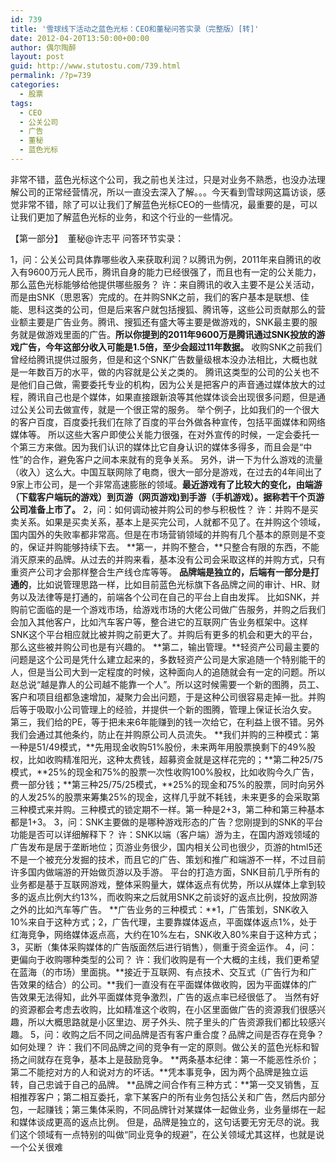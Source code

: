 ```yaml
---
id: 739
title: '雪球线下活动之蓝色光标：CEO和董秘问答实录（完整版）[转]'
date: 2012-04-20T13:50:00+00:00
author: 偶尔陶醉
layout: post
guid: http://www.stutostu.com/739.html
permalink: /?p=739
categories:
  - 股票
tags:
  - CEO
  - 公关公司
  - 广告
  - 董秘
  - 蓝色光标
---
```

非常不错，蓝色光标这个公司，我之前也关注过，只是对业务不熟悉，也没办法理解公司的正常经营情况，所以一直没去深入了解。。。今天看到雪球网这篇访谈，感觉非常不错，除了可以让我们了解蓝色光标CEO的一些情况，最重要的是，可以让我们更加了解蓝色光标的业务，和这个行业的一些情况。



【第一部分】&nbsp; 董秘@许志平 问答环节实录：

1，问：公关公司具体靠哪些收入来获取利润？以腾讯为例，2011年来自腾讯的收入有9600万元人民币，腾讯自身的能力已经很强了，而且也有一定的公关能力，那么蓝色光标能够给他提供哪些服务？
许：来自腾讯的收入主要不是公关活动， 而是由SNK（思恩客）完成的。在并购SNK之前，我们的客户基本是联想、佳能、思科这类的公司，但是后来客户就包括搜狐、腾讯等，这些公司贡献那么的营业额主要是广告业务。腾讯、搜狐还有盛大等主要是做游戏的，SNK最主要的服务就是做游戏里面的广告。**所以你提到的2011年9600万是腾讯通过SNK投放的游戏广告，今年这部分收入可能是1.5倍，至少会超过11年数据。**
收购SNK之前我们曾经给腾讯提供过服务，但是和这个SNK广告数量级根本没办法相比，大概也就是一年数百万的水平，做的内容就是公关之类的。
腾讯这类型的公司的公关也不是他们自己做，需要委托专业的机构，因为公关是把客户的声音通过媒体放大的过程，腾讯自己也是个媒体，如果直接跟新浪等其他媒体谈会出现很多问题，但是通过公关公司去做宣传，就是一个很正常的服务。
举个例子，比如我们的一个很大的客户百度，百度委托我们在除了百度的平台外做各种宣传，包括平面媒体和网络媒体等。
所以这些大客户即使公关能力很强，在对外宣传的时候，一定会委托一个第三方来做。因为我们认识的媒体比它自身认识的媒体多得多，而且会是“中性”的合作，避免客户之间本来就有的竞争关系。
另外，讲一下为什么游戏的流量（收入）这么大。中国互联网除了电商，很大一部分是游戏，在过去的4年间出了9家上市公司，是一个非常高速膨胀的领域。**最近游戏有了比较大的变化，由端游（下载客户端玩的游戏）到页游（网页游戏)到手游（手机游戏）。据称若干个页游公司准备上市了。**
2，问：如何调动被并购公司的参与积极性？
许：并购不是买卖关系。如果是买卖关系，基本上是买完公司，人就都不见了。在并购这个领域，国内国外的失败率都非常高。但是在市场营销领域的并购有几个基本的原则是不变的，保证并购能够持续下去。
**第一，并购不整合，**只整合有限的东西，不能消灭原来的品牌。从过去的并购来看，基本没有公司会采取这样的并购方式，只有重资产公司才会那样整合生产线仓库等等。
**品牌端是独立的，后端有一部分是打通的**，比如说管理思路一样，比如目前蓝色光标旗下各品牌之间的审计、HR、财务以及法律等是打通的，前端各个公司在自己的平台上自由发挥。
比如SNK，并购前它面临的是一个游戏市场，给游戏市场的大佬公司做广告服务，并购之后我们会加入其他客户，比如汽车客户等，整合进它的互联网广告业务框架中。这样SNK这个平台相应就比被并购之前更大了。并购后有更多的机会和更大的平台，那么这些被并购公司也是有兴趣的。
**第二，输出管理。**轻资产公司最主要的问题是这个公司是凭什么建立起来的，多数轻资产公司是大家追随一个特别能干的人，但是当公司大到一定程度的时候，这种面向人的追随就会有一定的问题。所以赵总说“越是靠人的公司越不能靠一个人”。所以这时候需要一个新的图腾，员工、客户和项目组都急速增加，凝聚力会出问题，于是这种公司很容易走掉一批。并购后等于吸取小公司管理上的经验，并提供一个新的图腾，管理上保证长治久安。
第三，我们给的PE，等于把未来6年能赚到的钱一次给它，在利益上很不错。另外我们会通过其他条约，防止在并购原公司人员流失。
**我们并购的三种模式：第一种是51/49模式，**先用现金收购51%股份，未来两年用股票换剩下的49%股权，比如收购精准阳光，这种太费钱，超募资金就是这样花完的；**第二种25/75模式，**25%的现金和75%的股票一次性收购100%股权，比如收购今久广告，费一部分钱；**第三种25/75/25模式，**25%的现金和75%的股票，同时向另外的人发25%的股票来筹集25%的现金，这样几乎就不耗钱，未来更多的会采取第三种模式来并购。三种模式的锁定期不一样。第一种是2+3，第二种和第三种基本都是1+3。
3，问：SNK主要做的是哪种游戏形态的广告？您刚提到的SNK的平台功能是否可以详细解释下？
许：SNK以端（客户端）游为主，在国内游戏领域的广告发布是居于垄断地位；页游业务很少，国内相关公司也很少，页游的html5还不是一个被充分发掘的技术，而且它的广告、策划和推广和端游不一样，不过目前许多国内做端游的开始做页游以及手游。
平台的打造方面，SNK目前几乎所有的业务都是基于互联网游戏，整体采购量大，媒体返点有优势，所以从媒体上拿到较多的返点比例大约13%，而收购来之后就用SNK之前谈好的返点比例，投放网游之外的比如汽车等广告。
**广告业务的三种模式：**1，广告策划，SNK收入10%来自于这种方式；2，广告代理，主要靠媒体返点，平面媒体返点1%，处于红海竞争，网络媒体返点高，大约在10%左右，SNK收入80%来自于这种方式；3，买断（集体采购媒体的广告版面然后进行销售），侧重于资金运作。
4，问：更偏向于收购哪种类型的公司？
许：我们收购是有一个大概的主线，我们更希望在蓝海（的市场）里面挑。**接近于互联网、有点技术、交互式（广告行为和广告效果的结合）的公司。**我们一直没有在平面媒体做收购，因为平面媒体的广告效果无法得知，此外平面媒体竞争激烈，广告的返点率已经很低了。
当然有好的资源都会考虑去收购，比如精准这个收购，在小区里面做广告的资源我们很感兴趣，所以大概思路就是小区里边、房子外头、院子里头的广告资源我们都比较感兴趣。
5，问：收购之后不同之间品牌是否有客户重合度？品牌之间是否存在竞争？如何处理？
许：我们不同品牌之间的竞争有一定的原则。做公关的蓝色光标和智扬之间就存在竞争，基本上是鼓励竞争。
**两条基本纪律：第一不能恶性杀价；第二不能挖对方的人和说对方的坏话。**凭本事竞争，因为两个品牌是独立运转，自己忠诚于自己的品牌。
**品牌之间合作有三种方式：**第一交叉销售，互相推荐客户；第二相互委托，拿下某客户的所有业务包括公关和广告，然后内部分包，一起赚钱；第三集体采购，不同品牌针对某媒体一起做业务，业务量绑在一起和媒体谈成更高的返点比例。
但是，品牌是独立的，这句话要无穷无尽的说。我们这个领域有一点特别的叫做“同业竞争的规避”，在公关领域尤其这样，也就是说一个公关很难